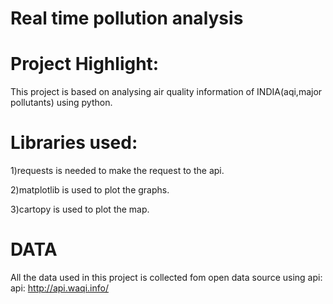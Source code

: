 # Real time pollution analysis

# Project Highlight:
This project is based on analysing air quality information of INDIA(aqi,major pollutants) using python.

# Libraries used: 
1)requests is needed to make the request to the api.

2)matplotlib is used to plot the graphs.

3)cartopy is used to plot the map.

# DATA
All the data used in this project is collected fom open data source using api:
api: http://api.waqi.info/
